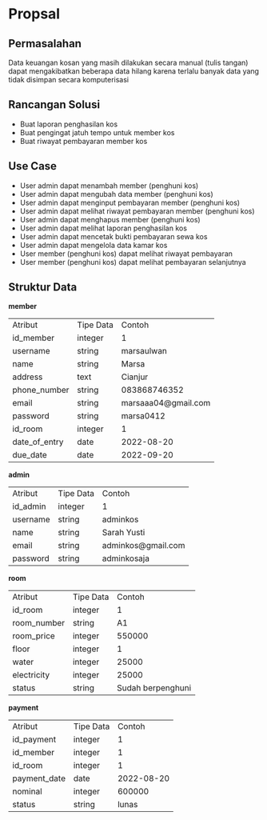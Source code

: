 # Propsal
<h2>Permasalahan</h2>
<span>Data keuangan kosan yang masih dilakukan secara manual (tulis tangan) dapat mengakibatkan beberapa data hilang karena terlalu banyak data yang tidak disimpan secara komputerisasi</span>

<h2>Rancangan Solusi</h2>
<ul>
  <li>Buat laporan penghasilan kos</li>
  <li>Buat pengingat jatuh tempo untuk member kos</li>
  <li>Buat riwayat pembayaran member kos</li>
</ul>
<h2>Use Case</h2>
<ul>
  <li>User admin dapat menambah member (penghuni kos)</li>
  <li>User admin dapat mengubah data member (penghuni kos)</li>
  <li>User admin dapat menginput pembayaran member (penghuni kos)</li>
  <li>User admin dapat melihat riwayat pembayaran member (penghuni kos)</li>
  <li>User admin dapat menghapus member (penghuni kos)</li>
  <li>User admin dapat melihat laporan penghasilan kos</li>
  <li>User admin dapat mencetak bukti pembayaran sewa kos</li>
  <li>User admin dapat mengelola data kamar kos</li>
  <li>User member (penghuni kos) dapat melihat riwayat pembayaran </li>
  <li>User member (penghuni kos) dapat melihat pembayaran selanjutnya </li>
</ul>

<h2>Struktur Data</h2>
<b>member</b>
  <table>
    <tr>
        <td>Atribut</td>
        <td>Tipe Data</td>
        <td>Contoh</td>
    </tr>
    <tr>
        <td>id_member</td>
        <td>integer</td>
        <td>1</td>
    </tr>
    <tr>
        <td>username</td>
        <td>string</td>
        <td>marsaulwan</td>
    </tr>
    <tr>
        <td>name</td>
        <td>string</td>
        <td>Marsa</td>
    </tr>
    <tr>
        <td>address</td>
        <td>text</td>
        <td>Cianjur</td>
    </tr>
    <tr>
        <td>phone_number</td>
        <td>string</td>
        <td>083868746352</td>
    </tr>
    <tr>
        <td>email</td>
        <td>string</td>
        <td>marsaaa04@gmail.com</td>
    </tr>
    <tr>
        <td>password</td>
        <td>string</td>
        <td>marsa0412</td>
    </tr>
    <tr>
        <td>id_room</td>
        <td>integer</td>
        <td>1</td>
    </tr>
    <tr>
        <td>date_of_entry</td>
        <td>date</td>
        <td>2022-08-20</td>
    </tr>
     <tr>
        <td>due_date</td>
        <td>date</td>
        <td>2022-09-20</td>
    </tr>
  </table>
  
  <b>admin</b>
  <table>
    <tr>
        <td>Atribut</td>
        <td>Tipe Data</td>
        <td>Contoh</td>
    </tr>
    <tr>
        <td>id_admin</td>
        <td>integer</td>
        <td>1</td>
    </tr>
    <tr>
        <td>username</td>
        <td>string</td>
        <td>adminkos</td>
    </tr>
    <tr>
        <td>name</td>
        <td>string</td>
        <td>Sarah Yusti</td>
    </tr>
    <tr>
        <td>email</td>
        <td>string</td>
        <td>adminkos@gmail.com</td>
    </tr>
    <tr>
        <td>password</td>
        <td>string</td>
        <td>adminkosaja</td>
    </tr>
  </table>
  
  <b>room</b>
  <table>
    <tr>
        <td>Atribut</td>
        <td>Tipe Data</td>
        <td>Contoh</td>
    </tr>
    <tr>
        <td>id_room</td>
        <td>integer</td>
        <td>1</td>
    </tr>
    <tr>
        <td>room_number</td>
        <td>string</td>
        <td>A1</td>
    </tr>
    <tr>
        <td>room_price</td>
        <td>integer</td>
        <td>550000</td>
    </tr>
    <tr>
        <td>floor</td>
        <td>integer</td>
        <td>1</td>
    </tr>
    <tr>
        <td>water</td>
        <td>integer</td>
        <td>25000</td>
    </tr>
    <tr>
        <td>electricity</td>
        <td>integer</td>
        <td>25000</td>
    </tr>
    <tr>
        <td>status</td>
        <td>string</td>
        <td>Sudah berpenghuni</td>
    </tr>
  </table>
  
  <b>payment</b>
  <table>
    <tr>
        <td>Atribut</td>
        <td>Tipe Data</td>
        <td>Contoh</td>
    </tr>
    <tr>
        <td>id_payment</td>
        <td>integer</td>
        <td>1</td>
    </tr>
    <tr>
        <td>id_member</td>
        <td>integer</td>
        <td>1</td>
    </tr>
    <tr>
        <td>id_room</td>
        <td>integer</td>
        <td>1</td>
    </tr>
    <tr>
        <td>payment_date</td>
        <td>date</td>
        <td>2022-08-20</td>
    </tr>
    <tr>
        <td>nominal</td>
        <td>integer</td>
        <td>600000</td>
    </tr>
    <tr>
        <td>status</td>
        <td>string</td>
        <td>lunas</td>
    </tr>
  </table>
